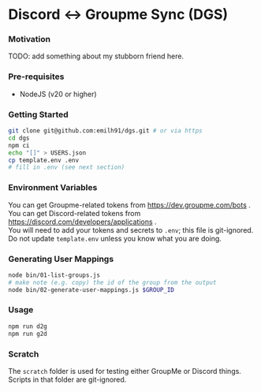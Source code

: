 # Discord <-> Groupme Sync (DGS)

### Motivation

TODO: add something about my stubborn friend here.

### Pre-requisites

- NodeJS (v20 or higher)

### Getting Started

```sh
git clone git@github.com:emilh91/dgs.git # or via https
cd dgs
npm ci
echo "[]" > USERS.json
cp template.env .env
# fill in .env (see next section)
```

### Environment Variables

You can get Groupme-related tokens from https://dev.groupme.com/bots .  
You can get Discord-related tokens from https://discord.com/developers/applications .  
You will need to add your tokens and secrets to `.env`; this file is git-ignored.  
Do not update `template.env` unless you know what you are doing.

### Generating User Mappings

```sh
node bin/01-list-groups.js
# make note (e.g. copy) the id of the group from the output
node bin/02-generate-user-mappings.js $GROUP_ID
```

### Usage

```sh
npm run d2g
npm run g2d
```

### Scratch

The `scratch` folder is used for testing either GroupMe or Discord things.  
Scripts in that folder are git-ignored.
